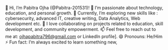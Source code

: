 👋 Hi, I’m Pabitra Ojha (@Pabitra-201531)!
👀 I’m passionate about technology, education, and personal growth.
🌱 Currently, I’m exploring new skills like : cybersecurity, advanced IT, creative writing, Data Analytics, Web development etc.
💞️ I love collaborating on projects related to education, skill development, and community empowerment.
📫 Feel free to reach out to me at:  ojhapabitra796@gmail.com or LinkedIn profile].
😄 Pronouns:  He/Him
⚡ Fun fact: I’m always excited to learn something new, 

<!---
Pabitra-201531/Pabitra-201531 is a ✨ special ✨ repository because its `README.md` (this file) appears on your GitHub profile.
You can click the Preview link to take a look at your changes.
--->
